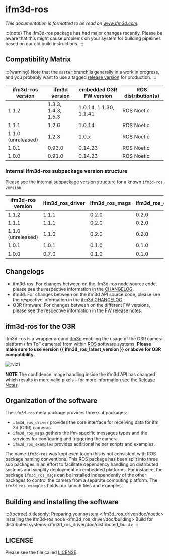 # ifm3d-ros

*This documentation is formatted to be read on www.ifm3d.com.*

:::{note} The ifm3d-ros package has had major changes recently. Please be aware that this might cause problems on your system for building pipelines based on our old build instructions.
:::

## Compatibility Matrix
:::{warning} Note that the `master` branch is generally in a work in progress, and you probably want to use a tagged [release version](https://github.com/ifm/ifm3d-ros/releases) for production.
:::

| **ifm3d-ros version** | **ifm3d version** | **embedded O3R FW version** | **ROS distribution(s)** |
| --------------------- | ----------------- | --------------------------- | ----------------------- |
| 1.1.2                 | 1.3.3, 1.4.3, 1.5.3| 1.0.14, 1.1.30, 1.1.41      | ROS Noetic              |
| 1.1.1                 | 1.2.6             | 1.0.14                      | ROS Noetic              |
| 1.1.0 (unreleased)    | 1.2.3             | 1.0.x                       | ROS Noetic              |
| 1.0.1                 | 0.93.0            | 0.14.23                     | ROS Noetic              |
| 1.0.0                 | 0.91.0            | 0.14.23                     | ROS Noetic              |


### Internal ifm3d-ros subpackage version structure
Please see the internal subpackage version structure for a known `ifm3d-ros version`.

| **ifm3d-ros version** | **ifm3d_ros_driver** | **ifm3d_ros_msgs** | **ifm3d_ros_examples** |
| --------------------- | -------------------- | ------------------ | ---------------------- |
| 1.1.2                 | 1.1.1                | 0.2.0              | 0.2.0                  |
| 1.1.1                 | 1.1.1                | 0.2.0              | 0.2.0                  |
| 1.1.0 (unreleased)    | 1.1.0                | 0.2.0              | 0.2.0                  |
| 1.0.1                 | 1.0.1                | 0.1.0              | 0.1.0                  |
| 1.0.0                 | 0.7.0                | 0.1.0              | 0.1.0                  |


## Changelogs
+ ifm3d-ros: For changes between on the ifm3d-ros node source code, please see the respective information in the [CHANGELOG](CHANGELOG.rst).
+ ifm3d: For changes between on the ifm3d API source code, please see the respective information in the [ifm3d CHANGELOG](https://github.com/ifm/ifm3d/blob/main/ChangeLog.md).
+ O3R firmware: For changes between on the different FW versions, please see the respective information in the [FW release notes](https://ifm3d.com/documentation/Firmware/index.html).


## ifm3d-ros for the O3R

ifm3d-ros is a wrapper around [ifm3d](ifm3d/doc/sphinx/content/README:ifm3d%20Overview) enabling the usage of the O3R camera platform (ifm ToF cameras) from within [ROS](http://ros.org) software systems.
**Please make sure to use version {{ ifm3d_ros_latest_version }} or above for O3R compatibility.**

![rviz1](ifm3d_ros_driver/doc/figures/O3R_merged_point_cloud.png)

**NOTE** The confidence image handling inside the ifm3d API has changed which results in more valid pixels - for more information see the [Release Notes](Release_notes.md)


## Organization of the software

The `ifm3d-ros` meta package provides three subpackages:
- `ifm3d_ros_driver` provides the core interface for receiving data for ifm 3d (O3R) cameras.
- `ifm3d_ros_msgs` gathers the ifm-specific messages types and the services for configuring and triggering the camera.
- `ifm3d_ros_examples` provides additional helper scripts and examples.

The name `ifm3d-ros`  was kept even tough this is not consistent with ROS package naming conventions.
This ROS package has been split into three sub packages in an effort to facilitate dependency handling on distributed systems and simplify deployment on embedded platforms. For instance, the package `ifm3d_ros_msgs` can be installed independently of the other packages to control the camera from a separate computing platform. The `ifm3d_ros_examples` holds our launch files and examples.

## Building and installing the software
:::{toctree}
:titlesonly:
Preparing your system <ifm3d_ros_driver/doc/noetic>
Installing the ifm3d-ros node <ifm3d_ros_driver/doc/building>
Build for distributed systems <ifm3d_ros_driver/doc/distributed_build>
:::

## LICENSE
Please see the file called [LICENSE](LICENSE).
